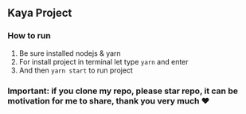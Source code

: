 ## Kaya Project 
### How to run
1. Be sure installed nodejs & yarn
2. For install project in terminal let type `yarn` and enter
3. And then `yarn start` to run project
### Important: if you clone my repo, please star repo, it can be motivation for me to share, thank you very much :heart:
